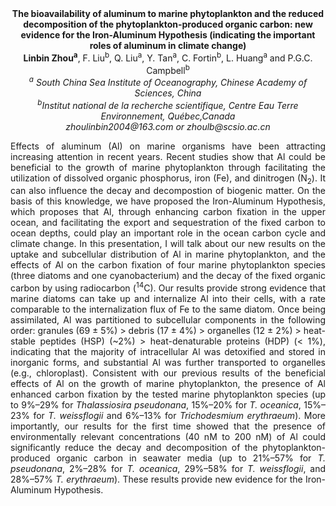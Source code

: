 <center><strong>The bioavailability of aluminum to marine phytoplankton and the reduced decomposition of the
phytoplankton-produced organic carbon: new evidence for the Iron-Aluminum Hypothesis (indicating the important roles of aluminum in
climate change)</strong>

<center><strong>Linbin Zhou<sup>a</sup></strong>, F. Liu<sup>b</sup>, Q. Liu<sup>a</sup>, Y. Tan<sup>a</sup>, C. Fortin<sup>b</sup>, L.
Huang<sup>a</sup> and P.G.C. Campbell<sup>b</sup>

<center><i><sup>a</sup> South China Sea Institute of Oceanography, Chinese Academy of
Sciences, China</i>

<center><i><sup>b</sup>Institut national de la recherche scientifique, Centre Eau Terre Environnement, Québec,Canada</i>

<center><i>zhoulinbin2004@163.com or zhoulb@scsio.ac.cn</i>

<p style="text-align:justify">Effects of aluminum (Al) on marine organisms have been attracting
increasing attention in recent years. Recent studies show that Al could
be beneficial to the growth of marine
phytoplankton through facilitating the utilization of dissolved organic
phosphorus, iron (Fe), and dinitrogen (N<sub>2</sub>). It can also influence the
decay and decompostion of biogenic matter. On the basis of this
knowledge, we have proposed the Iron-Aluminum Hypothesis, which proposes
that Al, through enhancing carbon fixation in the upper ocean, and
facilitating the export and sequestration of the fixed carbon to ocean
depths, could play an important role in the ocean carbon cycle and
climate change. In this presentation, I will talk about our new results
on the uptake and subcellular distribution of Al in marine
phytoplankton, and the effects of Al on the carbon fixation of four
marine phytoplankton species (three diatoms and one cyanobacterium) and
the decay of the fixed organic carbon by using radiocarbon (<sup>14</sup>C). Our
results provide strong evidence that marine diatoms can take up and
internalize Al into their cells, with a rate comparable to the
internalization flux of Fe to the same diatom. Once being assimilated,
Al was partitioned to subcellular components in the following order:
granules (69 ± 5%) &gt; debris (17 ± 4%) &gt; organelles (12 ± 2%) &gt;
heat-stable peptides (HSP) (~2%) &gt; heat-denaturable proteins (HDP)
(&lt; 1%), indicating that the majority of intracellular Al was
detoxified and stored in inorganic forms, and substantial Al was further
transported to organelles (e.g., chloroplast). Consistent with our
previous results of the beneficial effects of Al on the growth of marine
phytoplankton, the presence of Al enhanced carbon fixation by the tested
marine phytoplankton species (up to 9%–29% for <i>Thalassiosira
pseudonana</i>, 15%–20% for <i>T. oceanica</i>, 15%–23% for <i>T. weissflogii</i> and
6%–13% for <i>Trichodesmium erythraeum</i>). More importantly, our results for the first time showed
that the presence of environmentally relevant concentrations (40 nM to
200 nM) of Al could significantly reduce the decay and decomposition of
the phytoplankton-produced organic carbon in seawater media (up to
21%–57% for <i>T. pseudonana</i>, 2%–28% for <i>T. oceanica</i>, 29%–58% for <i>T.
weissflogii</i>, and 28%–57% <i>T. erythraeum</i>). These results provide new
evidence for the Iron-Aluminum Hypothesis.
